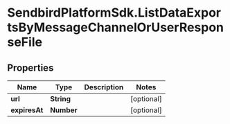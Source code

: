 # SendbirdPlatformSdk.ListDataExportsByMessageChannelOrUserResponseFile

## Properties

Name | Type | Description | Notes
------------ | ------------- | ------------- | -------------
**url** | **String** |  | [optional] 
**expiresAt** | **Number** |  | [optional] 


